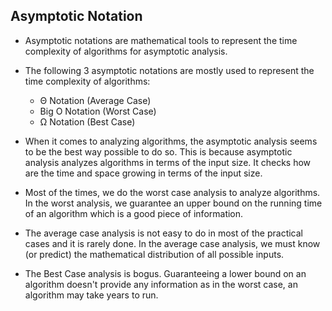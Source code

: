 ## Asymptotic Notation

- Asymptotic notations are mathematical tools to represent the time complexity of algorithms for asymptotic analysis.

- The following 3 asymptotic notations are mostly used to represent the time complexity of algorithms:

  - Θ Notation (Average Case)
  - Big O Notation (Worst Case)
  - Ω Notation (Best Case)

- When it comes to analyzing algorithms, the asymptotic analysis seems to be the best way possible to do so. This is because asymptotic analysis analyzes algorithms in terms of the input size. It checks how are the time and space growing in terms of the input size.

- Most of the times, we do the worst case analysis to analyze algorithms. In the worst analysis, we guarantee an upper bound on the running time of an algorithm which is a good piece of information.

- The average case analysis is not easy to do in most of the practical cases and it is rarely done. In the average case analysis, we must know (or predict) the mathematical distribution of all possible inputs.

- The Best Case analysis is bogus. Guaranteeing a lower bound on an algorithm doesn't provide any information as in the worst case, an algorithm may take years to run.
